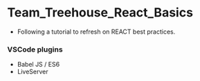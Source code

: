 # Team_Treehouse_React_Basics

- Following a tutorial to refresh on REACT  best practices.


### VSCode plugins

- Babel JS / ES6
- LiveServer
